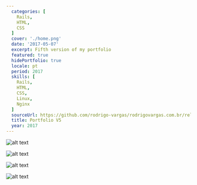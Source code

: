 ```yaml
---
  categories: [
    Rails,
    HTML,
    CSS
  ]
  cover: './home.png'
  date: '2017-05-07'
  excerpt: Fifth version of my portfolio
  featured: true
  hidePortfolio: true
  locale: pt
  period: 2017
  skills: [
    Rails,
    HTML,
    CSS,
    Linux,
    Nginx
  ]
  sourceUrl: https://github.com/rodrigo-vargas/rodrigovargas.com.br/releases/tag/5.0
  title: Portfolio V5
  year: 2017    
---
```


![alt text](/images/projects/portfolio-v5/home.png "Title")

![alt text](/images/projects/portfolio-v5/home-mobile-modal.png "Title")

![alt text](/images/projects/portfolio-v5/home-mobile.png "Title")

![alt text](/images/projects/portfolio-v5/courses-detail.png "Title")